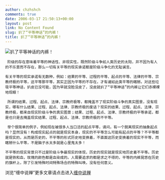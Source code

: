 ```yaml
---
author: chzhshch
comments: true
date: 2006-03-17 21:50:13+00:00
layout: post
link: No Content Found
slug: 扒了“平等神话”的内裤！
title: 扒了“平等神话”的内裤！
---
```


			

                                                                    




![扒了平等神话的内裤！](http://simg.sinajs.cn/blog7style/images/common/sg_trans.gif)




                                                           




                                                                   




     阶级的存在意味着平等的神话性、非现实性，既然阶级斗争如人类历史的太阳，并不因为有人的不乐意而不存在，那么一切有关平等的现实承诺都是阶级斗争化的无耻谰言。  
  
    有关平等的现实承诺有无数种，例如：结果的平等、过程的平等、起点的平等、法律的平等、宗教终极的平等，这平等那平等，其实正因为平等的不存在，才有诸如此类平等的瞎掰。对这些垃圾平等神话，扒皮已没可能，因为早就没脸没皮了，没皮就扒了“平等神话”的内裤让它们赤裸裸地现眼！  
  
     所谓的结果、过程、起点、法律、宗教终极等，都掩盖不了现实阶级斗争的真实图景，没有现实，哪有什么结果、过程、起点、法律、宗教终极的废话？现实的结果、过程、起点、法律、宗教终极，都来自现实阶级斗争的真实图景；结果、过程、起点、法律、宗教终极的平等承诺，都是也只是去掩盖现实结果、过程、起点、法律、宗教终极的不平等。  
  
     举个很简单的例子，例如现在被很多人当口活的起点平等，请问，有一个脱离现实的抽象起点吗？显然没有！构成现实起点的就是现实本身，现实的不平等怎么可能有起点的平等？不平等都是现实的，从而是历史的，不平等的形式历史地变换着，不直面这历史变换着的现实不平等，而瞎掰什么平等，不是脑子水太多就是心里鬼太多！  
  
    不平等的现实背景只不过是阶级斗争最现实的体现，历史的现实就是现实地历史着不平等。历史就是铁和血，玫瑰的颜色都是血染成的。人需要追求的都是求之不得的，平等的内裤晃悠在历史的旗杆上，除了引发特殊时间特殊场合的特殊叫唤，没有任何意义。







浏览“缠中说禅”更多文章请点击进入[缠中说禅](http://blog.sina.com.cn/m/chzhshch)




  




